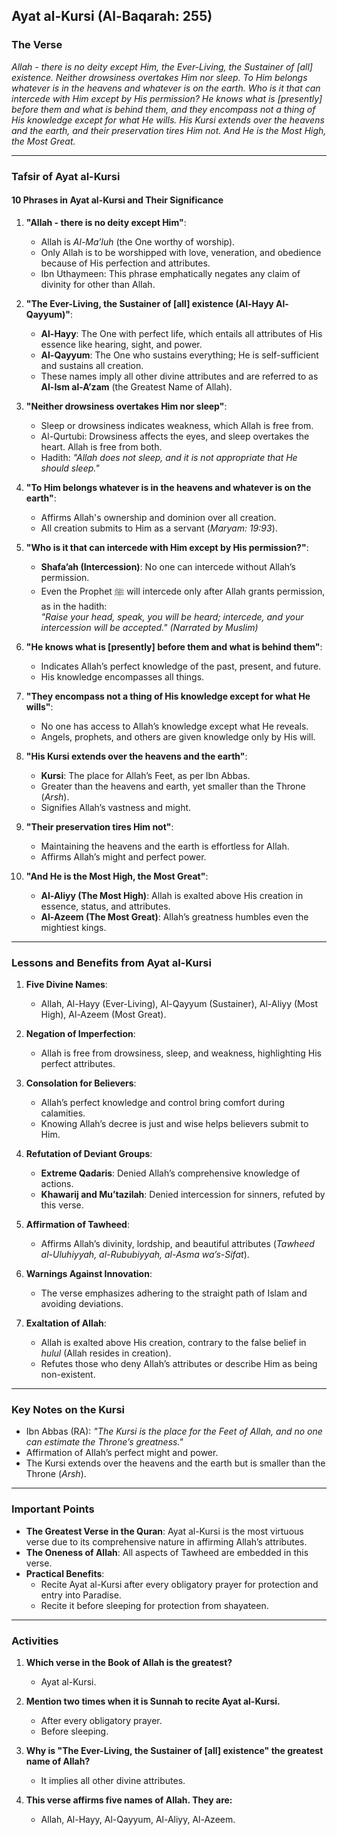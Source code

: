 ## **Ayat al-Kursi (Al-Baqarah: 255)**

### **The Verse**
*Allah - there is no deity except Him, the Ever-Living, the Sustainer of [all] existence. Neither drowsiness overtakes Him nor sleep. To Him belongs whatever is in the heavens and whatever is on the earth. Who is it that can intercede with Him except by His permission? He knows what is [presently] before them and what is behind them, and they encompass not a thing of His knowledge except for what He wills. His Kursi extends over the heavens and the earth, and their preservation tires Him not. And He is the Most High, the Most Great.*  

---

### **Tafsir of Ayat al-Kursi**  

#### **10 Phrases in Ayat al-Kursi and Their Significance**  

1. **"Allah - there is no deity except Him"**:  
   - Allah is *Al-Ma’luh* (the One worthy of worship).  
   - Only Allah is to be worshipped with love, veneration, and obedience because of His perfection and attributes.  
   - Ibn Uthaymeen: This phrase emphatically negates any claim of divinity for other than Allah.

2. **"The Ever-Living, the Sustainer of [all] existence (Al-Hayy Al-Qayyum)"**:  
   - **Al-Hayy**: The One with perfect life, which entails all attributes of His essence like hearing, sight, and power.  
   - **Al-Qayyum**: The One who sustains everything; He is self-sufficient and sustains all creation.  
   - These names imply all other divine attributes and are referred to as **Al-Ism al-A’zam** (the Greatest Name of Allah).  

3. **"Neither drowsiness overtakes Him nor sleep"**:  
   - Sleep or drowsiness indicates weakness, which Allah is free from.  
   - Al-Qurtubi: Drowsiness affects the eyes, and sleep overtakes the heart. Allah is free from both.  
   - Hadith: *"Allah does not sleep, and it is not appropriate that He should sleep."*  

4. **"To Him belongs whatever is in the heavens and whatever is on the earth"**:  
   - Affirms Allah's ownership and dominion over all creation.  
   - All creation submits to Him as a servant (*Maryam: 19:93*).  

5. **"Who is it that can intercede with Him except by His permission?"**:  
   - **Shafa’ah (Intercession)**: No one can intercede without Allah’s permission.  
   - Even the Prophet ﷺ will intercede only after Allah grants permission, as in the hadith:  
     *"Raise your head, speak, you will be heard; intercede, and your intercession will be accepted."* *(Narrated by Muslim)*  

6. **"He knows what is [presently] before them and what is behind them"**:  
   - Indicates Allah’s perfect knowledge of the past, present, and future.  
   - His knowledge encompasses all things.  

7. **"They encompass not a thing of His knowledge except for what He wills"**:  
   - No one has access to Allah’s knowledge except what He reveals.  
   - Angels, prophets, and others are given knowledge only by His will.  

8. **"His Kursi extends over the heavens and the earth"**:  
   - **Kursi**: The place for Allah’s Feet, as per Ibn Abbas.  
   - Greater than the heavens and earth, yet smaller than the Throne (*Arsh*).  
   - Signifies Allah’s vastness and might.  

9. **"Their preservation tires Him not"**:  
   - Maintaining the heavens and the earth is effortless for Allah.  
   - Affirms Allah’s might and perfect power.  

10. **"And He is the Most High, the Most Great"**:  
    - **Al-Aliyy (The Most High)**: Allah is exalted above His creation in essence, status, and attributes.  
    - **Al-Azeem (The Most Great)**: Allah’s greatness humbles even the mightiest kings.  

---

### **Lessons and Benefits from Ayat al-Kursi**  

1. **Five Divine Names**:  
   - Allah, Al-Hayy (Ever-Living), Al-Qayyum (Sustainer), Al-Aliyy (Most High), Al-Azeem (Most Great).  

2. **Negation of Imperfection**:  
   - Allah is free from drowsiness, sleep, and weakness, highlighting His perfect attributes.  

3. **Consolation for Believers**:  
   - Allah’s perfect knowledge and control bring comfort during calamities.  
   - Knowing Allah’s decree is just and wise helps believers submit to Him.  

4. **Refutation of Deviant Groups**:  
   - **Extreme Qadaris**: Denied Allah’s comprehensive knowledge of actions.  
   - **Khawarij and Mu’tazilah**: Denied intercession for sinners, refuted by this verse.  

5. **Affirmation of Tawheed**:  
   - Affirms Allah’s divinity, lordship, and beautiful attributes (*Tawheed al-Uluhiyyah, al-Rububiyyah, al-Asma wa’s-Sifat*).  

6. **Warnings Against Innovation**:  
   - The verse emphasizes adhering to the straight path of Islam and avoiding deviations.  

7. **Exaltation of Allah**:  
   - Allah is exalted above His creation, contrary to the false belief in *hulul* (Allah resides in creation).  
   - Refutes those who deny Allah’s attributes or describe Him as being non-existent.  

---

### **Key Notes on the Kursi**  
- Ibn Abbas (RA): *"The Kursi is the place for the Feet of Allah, and no one can estimate the Throne’s greatness."*  
- Affirmation of Allah’s perfect might and power.  
- The Kursi extends over the heavens and the earth but is smaller than the Throne (*Arsh*).  

---

### **Important Points**  
- **The Greatest Verse in the Quran**: Ayat al-Kursi is the most virtuous verse due to its comprehensive nature in affirming Allah’s attributes.  
- **The Oneness of Allah**: All aspects of Tawheed are embedded in this verse.  
- **Practical Benefits**:  
  - Recite Ayat al-Kursi after every obligatory prayer for protection and entry into Paradise.  
  - Recite it before sleeping for protection from shayateen.  

---

### **Activities**  

1. **Which verse in the Book of Allah is the greatest?**  
   - Ayat al-Kursi.  

2. **Mention two times when it is Sunnah to recite Ayat al-Kursi.**  
   - After every obligatory prayer.  
   - Before sleeping.  

3. **Why is "The Ever-Living, the Sustainer of [all] existence" the greatest name of Allah?**  
   - It implies all other divine attributes.  

4. **This verse affirms five names of Allah. They are:**  
   - Allah, Al-Hayy, Al-Qayyum, Al-Aliyy, Al-Azeem.  